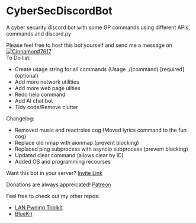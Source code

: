 # CyberSecDiscordBot

A cyber security discord bot with some GP commands using different APIs, commands and discord.py

Please feel free to host this bot yourself and send me a message on [![Cinnamon#7617](https://img.shields.io/badge/Discord-Cinnamon%237617-blue?style=plastic&logo=discord.svg)](https://discord.com/)   
To Do list:  
* Create usage string for all commands (Usage ./(command) [required] (optional)
* Add more network utilities
* Add more web page ulities
* Redo help command
* Add AI chat bot
* Tidy code/Remove clutter

Changelog:
* Removed music and reactroles cog (Moved lyrics command to the fun cog)
* Replace old nmap with aionmap (prevent blocking)
* Replaced ping subprocess with asyncio subprocess (prevent blocking)
* Updated clear command (allows clear by ID)
* Added OS and programming recourses

Want this bot in your server? [Invite Link](https://bit.ly/3fGmftl)

Donations are always appreicated! [Patreon](https://www.patreon.com/cinnamon1212)

Feel free to check out my other repos:  
* [LAN Pwning Toolkit](https://github.com/Cinnamon1212/LAN_Pwning_Toolkit)
* [BlueKit](https://github.com/Cinnamon1212/BlueKit)
